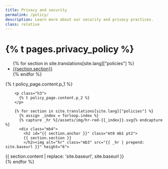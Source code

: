 ```yaml
---
title: Privacy and security
permalink: /policy/
description: Learn more about our security and privacy practices.
class: relative
---
```


<div class="bg-navy">
  <div class="container cntnr-wide px2 py3">
    <h1 class="m0 white">
      {% t pages.privacy_policy %}
    </h1>
  </div>
</div>
<div class="bg-white">
  <div class="container cntnr-wide px2 pt4 pb5">
    <div class="clearfix">
      <nav id="pb-nav--side-cntnr" class="sm-col-right sm-col-3 sm-show">
        <ul id="pb-nav--side" class="list-reset pt2 red nav">
          {% for section in site.translations[site.lang]["policies"] %}
            <li class="mb2"><a class="h5 serif" href="#{{section.anchor}}">{{section.section}}</a></li>
          {% endfor %}
        </ul>
      </nav>
      <div class="sm-col sm-col-8">
        <p class="h3">
          {% t policy_page.content.p_1 %}
        </p>

        <p class="h3">
          {% t policy_page.content.p_2 %}
        </p>

        {% for section in site.translations[site.lang]["policies"] %}
          {% assign _index = forloop.index %}
          {% capture _hr %}/assets/img/hr-red-{{_index}}.svg{% endcapture %}
          <div class="mb4">
            <h2 id="{{ section.anchor }}" class="mt0 mb1 pt2">
            {{ section.section }}
            </h2><img alt="hr" class="mb3" src="{{ _hr | prepend: site.baseurl }}" height="6">
<div markdown="1" class="mb3 pb2 border-bottom border-light-blue h3">
{{ section.content | replace: 'site.baseurl', site.baseurl }}
</div>
          </div>
        {% endfor %}
      </div>
    </div>
  </div>
</div>
